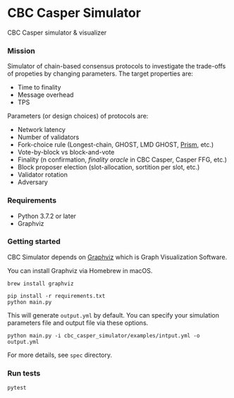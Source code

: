 # CBC Casper Simulator

CBC Casper simulator & visualizer

### Mission
Simulator of chain-based consensus protocols to investigate the trade-offs of propeties by changing parameters. 
The target properties are:
- Time to finality
- Message overhead
- TPS

Parameters (or design choices) of protocols are:
- Network latency
- Number of validators
- Fork-choice rule (Longest-chain, GHOST, LMD GHOST, [Prism](https://arxiv.org/pdf/1810.08092.pdf), etc.)
- Vote-by-block vs block-and-vote
- Finality (n confirmation, *finality oracle* in CBC Casper, Casper FFG, etc.)
- Block proposer election (slot-allocation, sortition per slot, etc.)
- Validator rotation
- Adversary


### Requirements
* Python 3.7.2 or later
* Graphviz

### Getting started

CBC Simulator depends on [Graphviz](https://www.graphviz.org/) which is Graph Visualization Software.

You can install Graphviz via Homebrew in macOS.

```
brew install graphviz
```

```
pip install -r requirements.txt
python main.py
```

This will generate `output.yml` by default.
You can specify your simulation parameters file and output file via these options.

```
python main.py -i cbc_casper_simulator/examples/intput.yml -o output.yml
```

For more details, see `spec` directory.

### Run tests

```
pytest
```
